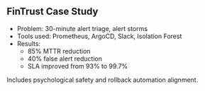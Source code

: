 ## FinTrust Case Study

- Problem: 30-minute alert triage, alert storms
- Tools used: Prometheus, ArgoCD, Slack, Isolation Forest
- Results:
  - 85% MTTR reduction
  - 40% false alert reduction
  - SLA improved from 93% to 99.7%

Includes psychological safety and rollback automation alignment.
